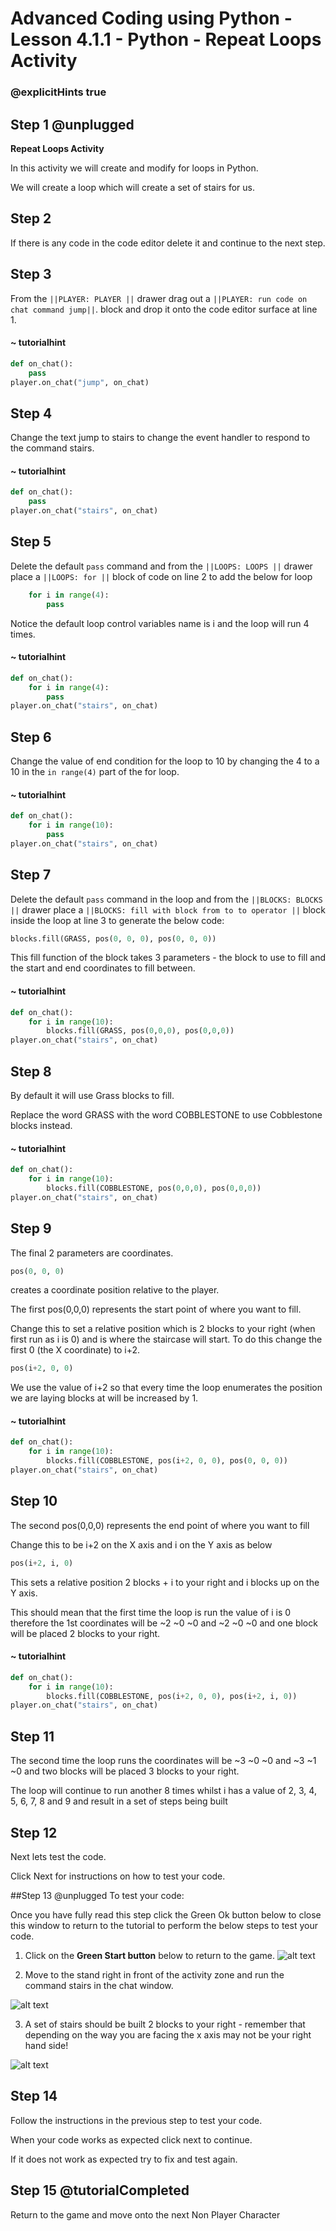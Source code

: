 # Advanced Coding using Python - Lesson 4.1.1 - Python - Repeat Loops Activity

### @explicitHints true

## Step 1 @unplugged
**Repeat Loops Activity**

In this activity we will create and modify for loops in Python.

We will create a loop which will create a set of stairs for us.

## Step 2
If there is any code in the code editor delete it and continue to the next step. 

## Step 3 
From the ``||PLAYER: PLAYER ||`` drawer drag out a ``||PLAYER: run code on chat command jump||``. block and drop it onto the code editor surface at line 1.
#### ~ tutorialhint
```python
def on_chat():
    pass
player.on_chat("jump", on_chat)
```
## Step 4 
Change the text jump to stairs to change the event handler to respond to the command stairs.
#### ~ tutorialhint
```python
def on_chat():
    pass
player.on_chat("stairs", on_chat)
```

## Step 5
Delete the default `pass` command and from the ``||LOOPS: LOOPS ||`` drawer place a ``||LOOPS: for ||``  block of code on line 2 to add the below for loop 

```python 
    for i in range(4):
        pass
```

Notice the default loop control variables name is i and the loop will run 4 times.

#### ~ tutorialhint
```python
def on_chat():
    for i in range(4):
        pass
player.on_chat("stairs", on_chat)
```

## Step 6
Change the value of end condition for the loop to 10 by changing the 4 to a 10 in the `in range(4)` part of the for loop.
#### ~ tutorialhint
```python
def on_chat():
    for i in range(10):
        pass
player.on_chat("stairs", on_chat)
```

## Step 7
Delete the default `pass` command in the loop and from the ``||BLOCKS: BLOCKS ||`` drawer place a ``||BLOCKS: fill with block from to to operator ||`` block inside the loop at line 3 to generate the below code:
```python 
blocks.fill(GRASS, pos(0, 0, 0), pos(0, 0, 0))
```

This fill function of the block takes 3 parameters - the block to use to fill and the start and end coordinates to fill between.
#### ~ tutorialhint
```python
def on_chat():
    for i in range(10): 
        blocks.fill(GRASS, pos(0,0,0), pos(0,0,0))
player.on_chat("stairs", on_chat)
```

## Step 8
By default it will use Grass blocks to fill.

Replace the word GRASS with the word COBBLESTONE to use Cobblestone blocks instead.

#### ~ tutorialhint
```python
def on_chat():
    for i in range(10): 
        blocks.fill(COBBLESTONE, pos(0,0,0), pos(0,0,0))
player.on_chat("stairs", on_chat)
```
## Step 9
The final 2 parameters are coordinates.
```python
pos(0, 0, 0)
```
creates a coordinate position relative to the player.

The first pos(0,0,0) represents the start point of where you want to fill.

Change this to set a relative position which is 2 blocks to your right (when first run as i is 0) and is where the staircase will start. 
To do this change the first 0 (the X coordinate) to i+2.
```python
pos(i+2, 0, 0)
```

We use the value of i+2 so that every time the loop enumerates the position we are laying blocks at will be increased by 1.
#### ~ tutorialhint
```python
def on_chat():
    for i in range(10): 
        blocks.fill(COBBLESTONE, pos(i+2, 0, 0), pos(0, 0, 0))
player.on_chat("stairs", on_chat)
```
## Step 10
The second pos(0,0,0) represents the end point of where you want to fill

Change this to be i+2 on the X axis and i on the Y axis as below 
```python
pos(i+2, i, 0)
```
This sets a relative position 2 blocks + i to your right and i blocks up on the Y axis.

This should mean that the first time the loop is run the value of i is 0 therefore the 1st coordinates will be ~2 ~0 ~0 and ~2 ~0 ~0 and one block will be placed 2 blocks to your right.
#### ~ tutorialhint
```python
def on_chat():
    for i in range(10): 
        blocks.fill(COBBLESTONE, pos(i+2, 0, 0), pos(i+2, i, 0))
player.on_chat("stairs", on_chat)
```

## Step 11
The second time the loop runs the coordinates will be ~3 ~0 ~0 and ~3 ~1 ~0 and two blocks will be placed 3 blocks to your right.

The loop will continue to run another 8 times whilst i has a value of 2, 3, 4, 5, 6, 7, 8 and 9 and result in a set of steps being built

## Step 12
Next lets test the code.

Click Next for instructions on how to test your code.

##Step 13 @unplugged
To test your code:

Once you have fully read this step click the Green Ok button below to close this window to return to the tutorial to perform the below steps to test your code.

1. Click on the **Green Start button** below to return to the game.
![alt text](https://intermediate.codingcredentials.com/Lesson2/2.1.1/images/2.jpg?raw=true "Start")

2. Move to the stand right in front of the activity zone and run the command stairs in the chat window.

![alt text](https://advancedpyv3.codingcredentials.com/Lesson4/4.1.1/images/1.jpg?raw=true "Test")

3. A set of stairs should be built 2 blocks to your right - remember that depending on the way you are facing the x axis may not be your right hand side!

![alt text](https://advancedpyv3.codingcredentials.com/Lesson4/4.1.1/images/2.jpg?raw=true "Test")

## Step 14
Follow the instructions in the previous step to test your code.

When your code works as expected click next to continue.

If it does not work as expected try to fix and test again.

## Step 15 @tutorialCompleted
Return to the game and move onto the next Non Player Character
